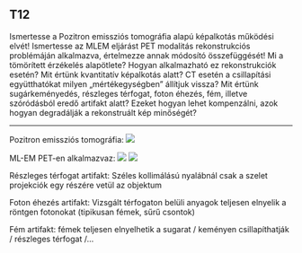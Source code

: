 ## T12

Ismertesse a Pozitron emissziós tomográfia alapú képalkotás működési elvét! Ismertesse az MLEM eljárást PET modalitás rekonstrukciós problémáján alkalmazva, értelmezze annak módosító összefüggését! Mi a tömörített érzékelés alapötlete? Hogyan alkalmazható ez rekonstrukciók esetén? Mit értünk kvantitatív képalkotás alatt? CT esetén a csillapítási együtthatókat milyen „mértékegységben” állítjuk vissza? Mit értünk sugárkeményedés, részleges térfogat, foton éhezés, fém, illetve szóródásból eredő artifakt alatt? Ezeket hogyan lehet kompenzálni, azok hogyan degradálják a rekonstruált kép minőségét?

---

Pozitron emissziós tomográfia: ![](img/PET.png)

ML-EM PET-en alkalmazvaz: 
![](img/mlem1.png)
![](img/mlem.png)

Részleges térfogat artifakt: Széles kollimálású nyalábnál csak a szelet projekciók egy részére vetül az objektum

Foton éhezés artifakt: Vizsgált térfogaton belüli anyagok teljesen elnyelik a röntgen fotonokat (tipikusan fémek, sűrű csontok)

Fém artifakt: fémek teljesen elnyelhetik a sugarat / keményen csillapíthatják / részleges térfogat /…